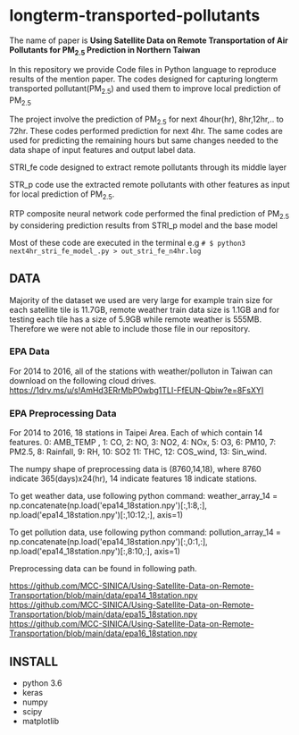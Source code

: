 # longterm-transported-pollutants

The name of paper is **Using Satellite Data on Remote Transportation of Air Pollutants for PM<sub>2.5</sub> Prediction in Northern Taiwan**

In this repository we provide Code files in Python language to reproduce results of the mention paper. The codes designed for capturing longterm transported pollutant(PM<sub>2.5</sub>) and used them to improve local prediction of PM<sub>2.5</sub>

The project involve the prediction of PM<sub>2.5</sub> for next 4hour(hr), 8hr,12hr,.. to 72hr. These codes performed prediction 
for next 4hr. The same codes are used for predicting the remaining hours but same changes needed to the 
data shape of input features and output label data.

STRI_fe code designed to extract remote pollutants through its middle layer 

STR_p code use the extracted remote pollutants with other features as input for local prediction of PM<sub>2.5</sub>.

RTP composite neural network code performed the final prediction of PM<sub>2.5</sub> by considering prediction results from STRI_p model and the base model

Most of these code are executed in the terminal e.g `# $ python3 next4hr_stri_fe_model_.py > out_stri_fe_n4hr.log`

## DATA

Majority of the dataset we used are very large for example train size for each satellite tile is 11.7GB, remote weather train data size is 1.1GB and for testing each tile has a size of 5.9GB while remote weather is 555MB. Therefore we were not able to include those file in our repository.

### EPA Data
For 2014 to 2016, all of the stations with weather/polluton in Taiwan can download on the following cloud drives.
https://1drv.ms/u/s!AmHd3ERrMbP0wbg1TLI-FfEUN-Qbiw?e=8FsXYI

### EPA Preprocessing Data
For 2014 to 2016, 18 stations in Taipei Area. Each of which contain 14 features.
0: AMB_TEMP , 1: CO, 2: NO, 3: NO2, 4: NOx, 5: O3, 6: PM10, 7: PM2.5, 8: Rainfall, 9: RH, 10: SO2
11: THC, 12: COS_wind, 13: Sin_wind.

The numpy shape of preprocessing data is (8760,14,18), where 8760 indicate 365(days)x24(hr), 14 indicate features
18 indicate stations.

To get weather data, use following python command:
weather_array_14 = np.concatenate(np.load('epa14_18station.npy')[:,1:8,:], np.load('epa14_18station.npy')[:,10:12,:], axis=1)

To get pollution data, use following python command:
pollution_array_14 = np.concatenate(np.load('epa14_18station.npy')[:,0:1,:], np.load('epa14_18station.npy')[:,8:10,:], axis=1)

Preprocessing data can be found in following path.

https://github.com/MCC-SINICA/Using-Satellite-Data-on-Remote-Transportation/blob/main/data/epa14_18station.npy
&nbsp;
https://github.com/MCC-SINICA/Using-Satellite-Data-on-Remote-Transportation/blob/main/data/epa15_18station.npy
&nbsp;
https://github.com/MCC-SINICA/Using-Satellite-Data-on-Remote-Transportation/blob/main/data/epa16_18station.npy
&nbsp;


## INSTALL


- python 3.6
- keras
- numpy
- scipy
- matplotlib
